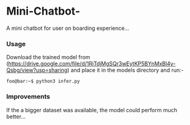 # Mini-Chatbot-

A mini chatbot for user on boarding experience...

### Usage

Download the trained model from (https://drive.google.com/file/d/1RjTdjMgSQr3wEytKP5BYnMxBl4y-Qsbg/view?usp=sharing) and place it in the models directory and run:- 
```console
foo@bar:~$ python3 infer.py
```

### Improvements

If the a bigger dataset was available, the model could perform much better... 
